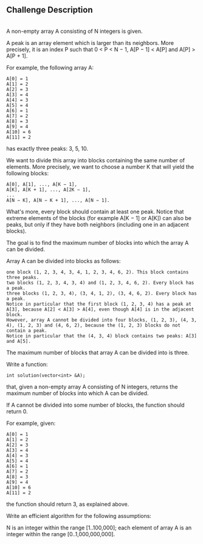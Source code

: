## Challenge Description
<br/>
A non-empty array A consisting of N integers is given.

A peak is an array element which is larger than its neighbors. More precisely, it is an index P such that 0 < P < N − 1,  A[P − 1] < A[P] and A[P] > A[P + 1].

For example, the following array A:

    A[0] = 1
    A[1] = 2
    A[2] = 3
    A[3] = 4
    A[4] = 3
    A[5] = 4
    A[6] = 1
    A[7] = 2
    A[8] = 3
    A[9] = 4
    A[10] = 6
    A[11] = 2

has exactly three peaks: 3, 5, 10.

We want to divide this array into blocks containing the same number of elements. More precisely, we want to choose a number K that will yield the following blocks:

    A[0], A[1], ..., A[K − 1],
    A[K], A[K + 1], ..., A[2K − 1],
    ...
    A[N − K], A[N − K + 1], ..., A[N − 1].
    
What's more, every block should contain at least one peak. Notice that extreme elements of the blocks (for example A[K − 1] or A[K]) can also be peaks, but only if they have both neighbors (including one in an adjacent blocks).

The goal is to find the maximum number of blocks into which the array A can be divided.

Array A can be divided into blocks as follows:

    one block (1, 2, 3, 4, 3, 4, 1, 2, 3, 4, 6, 2). This block contains three peaks.
    two blocks (1, 2, 3, 4, 3, 4) and (1, 2, 3, 4, 6, 2). Every block has a peak.
    three blocks (1, 2, 3, 4), (3, 4, 1, 2), (3, 4, 6, 2). Every block has a peak. 
    Notice in particular that the first block (1, 2, 3, 4) has a peak at A[3], because A[2] < A[3] > A[4], even though A[4] is in the adjacent block.
    However, array A cannot be divided into four blocks, (1, 2, 3), (4, 3, 4), (1, 2, 3) and (4, 6, 2), because the (1, 2, 3) blocks do not contain a peak. 
    Notice in particular that the (4, 3, 4) block contains two peaks: A[3] and A[5].

The maximum number of blocks that array A can be divided into is three.

Write a function:

    int solution(vector<int> &A);

that, given a non-empty array A consisting of N integers, returns the maximum number of blocks into which A can be divided.

If A cannot be divided into some number of blocks, the function should return 0.

For example, given:

    A[0] = 1
    A[1] = 2
    A[2] = 3
    A[3] = 4
    A[4] = 3
    A[5] = 4
    A[6] = 1
    A[7] = 2
    A[8] = 3
    A[9] = 4
    A[10] = 6
    A[11] = 2

the function should return 3, as explained above.

Write an efficient algorithm for the following assumptions:

N is an integer within the range [1..100,000];
each element of array A is an integer within the range [0..1,000,000,000].
